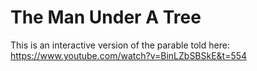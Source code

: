 # The Man Under A Tree

This is an interactive version of the parable told here: https://www.youtube.com/watch?v=BinLZbSBSkE&t=554